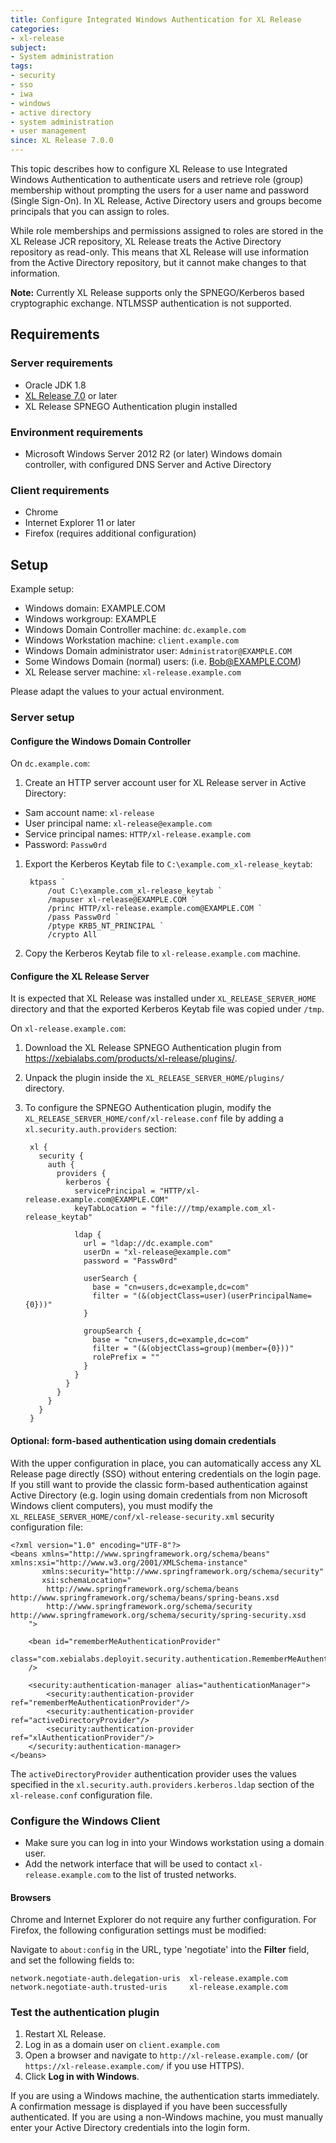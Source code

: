 ```yaml
---
title: Configure Integrated Windows Authentication for XL Release
categories:
- xl-release
subject:
- System administration
tags:
- security
- sso
- iwa
- windows
- active directory
- system administration
- user management
since: XL Release 7.0.0
---
```


This topic describes how to configure XL Release to use Integrated Windows Authentication to authenticate users and retrieve role (group) membership without prompting the users for a user name and password (Single Sign-On). In XL Release, Active Directory users and groups become principals that you can assign to roles.

While role memberships and permissions assigned to roles are stored in the XL Release JCR repository, XL Release treats the Active Directory repository as read-only. This means that XL Release will use information from the Active Directory repository, but it cannot make changes to that information.

**Note:** Currently XL Release supports only the SPNEGO/Kerberos based cryptographic exchange. NTLMSSP authentication is not supported.

## Requirements

### Server requirements

* Oracle JDK 1.8
* [XL Release 7.0](/xl-release/concept/requirements-for-installing-xl-release.html) or later
* XL Release SPNEGO Authentication plugin installed

### Environment requirements

* Microsoft Windows Server 2012 R2 (or later) Windows domain controller, with configured DNS Server and Active Directory

### Client requirements

* Chrome
* Internet Explorer 11 or later
* Firefox (requires additional configuration)

## Setup

Example setup:

* Windows domain: EXAMPLE.COM
* Windows workgroup: EXAMPLE
* Windows Domain Controller machine: `dc.example.com`
* Windows Workstation machine: `client.example.com`
* Windows Domain administrator user: `Administrator@EXAMPLE.COM`
* Some Windows Domain (normal) users: (i.e. Bob@EXAMPLE.COM)
* XL Release server machine: `xl-release.example.com`

Please adapt the values to your actual environment.

### Server setup

#### Configure the Windows Domain Controller

On `dc.example.com`:

1. Create an HTTP server account user for XL Release server in Active Directory:
  * Sam account name: `xl-release`
  * User principal name: `xl-release@example.com`
  * Service principal names: `HTTP/xl-release.example.com`
  * Password: `Passw0rd`
1. Export the Kerberos Keytab file to `C:\example.com_xl-release_keytab`:

        ktpass `
            /out C:\example.com_xl-release_keytab `
            /mapuser xl-release@EXAMPLE.COM `
            /princ HTTP/xl-release.example.com@EXAMPLE.COM `
            /pass Passw0rd `
            /ptype KRB5_NT_PRINCIPAL `
            /crypto All    

1. Copy the Kerberos Keytab file to `xl-release.example.com` machine.

#### Configure the XL Release Server

It is expected that XL Release was installed under `XL_RELEASE_SERVER_HOME` directory and that the exported Kerberos Keytab file was copied under `/tmp`.

On `xl-release.example.com`:

1. Download the XL Release SPNEGO Authentication plugin from https://xebialabs.com/products/xl-release/plugins/.
1. Unpack the plugin inside the `XL_RELEASE_SERVER_HOME/plugins/` directory.
1. To configure the SPNEGO Authentication plugin, modify the `XL_RELEASE_SERVER_HOME/conf/xl-release.conf` file by adding a `xl.security.auth.providers` section:

        xl {
          security {
            auth {
              providers {
                kerberos {
                  servicePrincipal = "HTTP/xl-release.example.com@EXAMPLE.COM"
                  keyTabLocation = "file:///tmp/example.com_xl-release_keytab"

                  ldap {
                    url = "ldap://dc.example.com"
                    userDn = "xl-release@example.com"
                    password = "Passw0rd"

                    userSearch {
                      base = "cn=users,dc=example,dc=com"
                      filter = "(&(objectClass=user)(userPrincipalName={0}))"
                    }

                    groupSearch {
                      base = "cn=users,dc=example,dc=com"
                      filter = "(&(objectClass=group)(member={0}))"
                      rolePrefix = ""
                    }
                  }
                }
              }
            }
          }
        }

#### Optional: form-based authentication using domain credentials

With the upper configuration in place, you can automatically access any XL Release page directly (SSO) without entering credentials on the login page. If you still want to provide the classic form-based authentication against Active Directory (e.g. login using domain credentials from non Microsoft Windows client computers), you must modify the `XL_RELEASE_SERVER_HOME/conf/xl-release-security.xml` security configuration file:

    <?xml version="1.0" encoding="UTF-8"?>
    <beans xmlns="http://www.springframework.org/schema/beans" xmlns:xsi="http://www.w3.org/2001/XMLSchema-instance"
           xmlns:security="http://www.springframework.org/schema/security"
           xsi:schemaLocation="
            http://www.springframework.org/schema/beans http://www.springframework.org/schema/beans/spring-beans.xsd
            http://www.springframework.org/schema/security http://www.springframework.org/schema/security/spring-security.xsd
        ">

        <bean id="rememberMeAuthenticationProvider"
            class="com.xebialabs.deployit.security.authentication.RememberMeAuthenticationProvider"
        />

        <security:authentication-manager alias="authenticationManager">
            <security:authentication-provider ref="rememberMeAuthenticationProvider"/>
            <security:authentication-provider ref="activeDirectoryProvider"/>
            <security:authentication-provider ref="xlAuthenticationProvider"/>
        </security:authentication-manager>
    </beans>

The `activeDirectoryProvider` authentication provider uses the values specified in the `xl.security.auth.providers.kerberos.ldap` section of the `xl-release.conf` configuration file.

### Configure the Windows Client

* Make sure you can log in into your Windows workstation using a domain user.
* Add the network interface that will be used to contact `xl-release.example.com` to the list of trusted networks.

#### Browsers

Chrome and Internet Explorer do not require any further configuration.
For Firefox, the following configuration settings must be modified:

Navigate to `about:config` in the URL, type 'negotiate' into the **Filter** field, and set the following fields to:

    network.negotiate-auth.delegation-uris  xl-release.example.com
    network.negotiate-auth.trusted-uris     xl-release.example.com


### Test the authentication plugin

1. Restart XL Release.
1. Log in as a domain user on `client.example.com`
1. Open a browser and navigate to `http://xl-release.example.com/` (or `https://xl-release.example.com/` if you use HTTPS).
1. Click **Log in with Windows**.

If you are using a Windows machine, the authentication starts immediately. A confirmation message is displayed if you have been successfully authenticated. If you are using a non-Windows machine, you must manually enter your Active Directory credentials into the login form.
